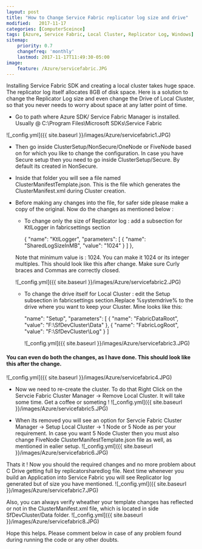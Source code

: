 ```yaml
---
layout: post
title: "How to Change Service Fabric replicator log size and drive"
modified:   2017-11-17
categories: [ComputerSceince]
tags: [Azure, Service Fabric, Local Cluster, Replicator Log, Windows]
sitemap:
    priority: 0.7
    changefreq: 'monthly'
    lastmod: 2017-11-17T11:49:30-05:00
image:
    feature: /Azure/servicefabric.JPG
---
```

Installing Service Fabric SDK and creating a local cluster takes huge space. The replicator log itself allocates 8GB of disk space.
Here is a solution to change the Replicator Log size and even change the Drive of Local Cluster, so that you never needs to worry about space at any 
latter point of time.


- Go to path where Azure SDK/ Service Fabric Manager is installed. Usually @ C:\Program Files\Microsoft SDKs\Service Fabric

![_config.yml]({{ site.baseurl }}/images/Azure/servicefabric1.JPG)
- Then go inside ClusterSetup/NonSecure/OneNode or FiveNode based on for which you like to change the configuration. In case
you have Secure setup then you need to go inside ClusterSetup/Secure. By default its created in NonSecure.
- Inside that folder you will see a file named ClusterManifestTemplate.json. This is the file which generates the ClusterManifest.xml during Cluster creation.
- Before making any changes into the file, for safer side please make a copy of the original. Now do the changes as mentioned below :
    - To change only the size of Replicator log : add a subsection for KtlLogger in fabricsettings section
    
      {
		"name": "KtlLogger",
		"parameters": [
		  {
          "name": "SharedLogSizeInMB",
          "value": "1024"
		  }
        ]
	  },
	  
	Note that minimum value is : 1024. You can make it 1024 or its integer multiples. 
	This should look like this after change. Make sure Curly braces and Commas are correctly closed.
	
   	 ![_config.yml]({{ site.baseurl }}/images/Azure/servicefabric2.JPG)
    
    - To change the drive itself for Local Cluster : edit the Setup subsection in fabricsettings section.Replace %systemdrive% 	    to the drive where you want to keep your Cluster. Mine looks like this: 
    
        "name": "Setup",
        "parameters": [
          {
            "name": "FabricDataRoot",
            "value": "F:\\SfDevCluster\\Data"
          },
          {
            "name": "FabricLogRoot",
            "value": "F:\\SfDevCluster\\Log"
          }
        ]
	
        ![_config.yml]({{ site.baseurl }}/images/Azure/servicefabric3.JPG)

#### You can even do both the changes, as I have done. This should look like this after the change.
![_config.yml]({{ site.baseurl }}/images/Azure/servicefabric4.JPG) 

- Now we need to re-create the cluster. To do that Right Click on the Servcie Fabric Cluster Manager -> Remove Local Cluster. It will take some time. Get a coffee or someting !
![_config.yml]({{ site.baseurl }}/images/Azure/servicefabric5.JPG) 

- When its removed you will see an option for  Servcie Fabric Cluster Manager -> Setup Local Cluster -> 1 Node  or 5 Node as per your requirement.
In case you want 5 Node Cluster then you must also change FiveNode ClusterManifestTemplate.json file as well, as mentioned in ealier setup.
![_config.yml]({{ site.baseurl }}/images/Azure/servicefabric6.JPG)

Thats it ! Now you should the required changes and no more problem about C Drive getting full by replicatorsharedlog file.
Next time whenever you build an Application into Service Fabric you will see Replicator log generated but of size you have mentioned.
![_config.yml]({{ site.baseurl }}/images/Azure/servicefabric7.JPG)

Also, you can always verify wheather your template changes has reflected or not in the ClusterManifest.xml file, which is located in side SfDevCluster/Data folder.
![_config.yml]({{ site.baseurl }}/images/Azure/servicefabric8.JPG)

Hope this helps. Please comment below in case of any problem found during running the code or any other doubts.
